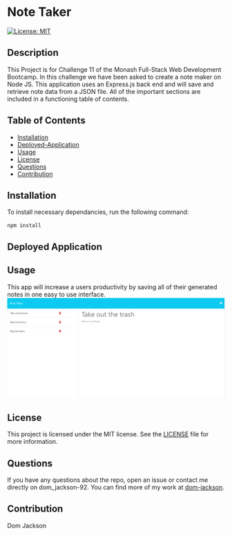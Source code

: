 # Note Taker

 [![License: MIT](https://img.shields.io/badge/License-MIT-yellow.svg)](https://opensource.org/licenses/MIT)

  ## Description
  
  This Project is for Challenge 11 of the Monash Full-Stack Web Development Bootcamp. In this challenge we have been asked to create a note maker on Node JS. This application uses an Express.js back end and will save and retrieve note data from a JSON file. All of the important sections are included in a functioning table of contents.
  
  ## Table of Contents
  
  * [Installation](#installation)
  * [Deployed-Application](#deployed-application)
  * [Usage](#usage)
  * [License](#license)
  * [Questions](#questions)
  * [Contribution](#contribution)
  
  ## Installation
  
  To install necessary dependancies, run the following command:
  
  ```
  npm install
  ```
  ## Deployed Application

  ## Usage
 This app will increase a users productivity by saving all of their generated notes in one easy to use interface.
 <img src=".\public\assets\images\note-taker-readme-screenshot.png">
  
  ## License
This project is licensed under the MIT license.
See the [LICENSE](https://opensource.org/licenses/MIT) file for more information.
  
  ## Questions
  
  If you have any questions about the repo, open an issue or contact me directly on dom_jackson-92. You can find more of my work at [dom-jackson](https://github.com/dom-jackson/).
  
  ## Contribution
  
  Dom Jackson